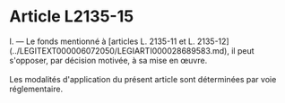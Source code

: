 # Article L2135-15

<p align="left">
  I. ― Le fonds mentionné à [articles L. 2135-11 et L. 2135-12](../LEGITEXT000006072050/LEGIARTI000028689583.md), il peut s'opposer, par décision motivée, à sa mise en œuvre. <br /> <br />Les modalités d'application du présent article sont déterminées par voie réglementaire.
</p>